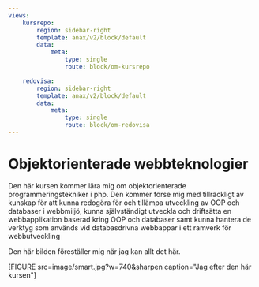 ```yaml
---
views:
    kursrepo:
        region: sidebar-right
        template: anax/v2/block/default
        data:
            meta:
                type: single
                route: block/om-kursrepo

    redovisa:
        region: sidebar-right
        template: anax/v2/block/default
        data:
            meta:
                type: single
                route: block/om-redovisa
---
```

Objektorienterade webbteknologier
=========================

Den här kursen kommer lära mig om objektorienterade programmeringstekniker i php.
Den kommer förse mig med tillräckligt av kunskap för att kunna redogöra för och
tillämpa utveckling av OOP och databaser i webbmiljö, kunna självständigt utveckla
och driftsätta en webbapplikation baserad kring OOP och databaser samt kunna
hantera de verktyg som används vid databasdrivna webbappar i ett ramverk för
webbutveckling

Den här bilden föreställer mig när jag kan allt det här.

[FIGURE src=image/smart.jpg?w=740&sharpen caption="Jag efter den här kursen"]
